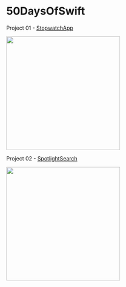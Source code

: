 # 50DaysOfSwift

Project 01 - [StopwatchApp](https://github.com/hanifsalafi/50DaysOfSwift/tree/master/Project%2001%20-%20StopwatchApp)

<img src="https://github.com/hanifsalafi/50DaysOfSwift/blob/master/Project%2001%20-%20StopwatchApp/stopwatch.gif" width="300">

Project 02 - [SpotlightSearch](https://github.com/hanifsalafi/50DaysOfSwift/tree/master/Project%2002%20-%20SpotlightSearch)

<img src="https://github.com/hanifsalafi/50DaysOfSwift/blob/master/Project%2002%20-%20SpotlightSearch/SpotlightSearch.gif" width="300">
